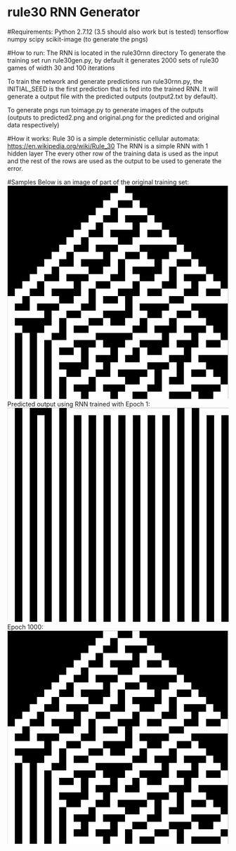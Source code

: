 # rule30 RNN Generator

#Requirements:
Python 2.7.12 (3.5 should also work but is tested)
tensorflow
numpy
scipy
scikit-image (to generate the pngs)

#How to run:
The RNN is located in the rule30rnn directory
To generate the training set run rule30gen.py, by default it generates 2000 sets of rule30 games of width 30 and 100 iterations

To train the network and generate predictions run rule30rnn.py, the INITIAL_SEED is the first prediction that is fed into the trained RNN. It will generate a output file with the predicted outputs (output2.txt by default).

To generate pngs run toimage.py to generate images of the outputs (outputs to predicted2.png and original.png for the predicted and original data respectively)

#How it works:
Rule 30 is a simple deterministic cellular automata:
https://en.wikipedia.org/wiki/Rule_30
The RNN is a simple RNN with 1 hidden layer 
The every other row of the training data is used as the input and the rest of the rows are used as the output to be used to generate the error.

#Samples
Below is an image of part of the original training set:
![Alt text](/rule30/original-zoom.png?raw=true "Original")
Predicted output using RNN trained with Epoch 1:
![Alt text](/rule30/epoch1-zoom.png?raw=true "Original")
Epoch 1000:
![Alt text](/rule30/predicted-zoom.png?raw=true "Original")